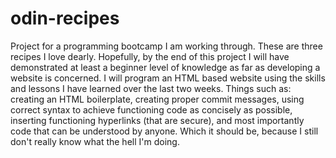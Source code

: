 # odin-recipes
Project for a programming bootcamp I am working through.
These are three recipes I love dearly.
Hopefully, by the end of this project I will have demonstrated at least a beginner level of knowledge as far as developing a website is concerned. 
I will program an HTML based website using the skills and lessons I have learned over the last two weeks. 
Things such as: creating an HTML boilerplate, creating proper commit messages, using correct syntax to achieve functioning code as concisely as possible, inserting functioning hyperlinks (that are secure), and most importantly code that can be understood by anyone. Which it should be, because I still don't really know what the hell I'm doing.

